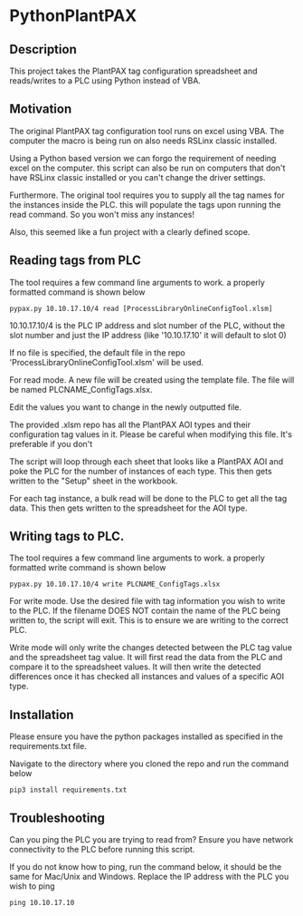 # PythonPlantPAX



## Description

This project takes the PlantPAX tag configuration spreadsheet and reads/writes to a PLC using Python instead of VBA.

## Motivation

The original PlantPAX tag configuration tool runs on excel using VBA. The computer the macro is being run on also needs RSLinx classic installed.

Using a Python based version we can forgo the requirement of needing excel on the computer. this script can also be run on computers that don't have RSLinx classic installed or you can't change the driver settings.

Furthermore. The original tool requires you to supply all the tag names for the instances inside the PLC. this will populate the tags upon running the read command. So you won't miss any instances!

Also, this seemed like a fun project with a clearly defined scope.

## Reading tags from PLC

The tool requires a few command line arguments to work. a properly formatted command is shown below

```
pypax.py 10.10.17.10/4 read [ProcessLibraryOnlineConfigTool.xlsm]

```

10.10.17.10/4 is the PLC IP address and slot number of the PLC, without the slot number and just the IP address (like '10.10.17.10' it will default to slot 0)

If no file is specified, the default file in the repo 'ProcessLibraryOnlineConfigTool.xlsm' will be used.

For read mode. A new file will be created using the template file. The file will be named PLCNAME_ConfigTags.xlsx.

Edit the values you want to change in the newly outputted file.

The provided .xlsm repo has all the PlantPAX AOI types and their configuration tag values in it. Please be careful when modifying this file. It's preferable if you don't

The script will loop through each sheet that looks like a PlantPAX AOI and poke the PLC for the number of instances of each type. This then gets written to the "Setup" sheet in the workbook.

For each tag instance, a bulk read will be done to the PLC to get all the tag data. This then gets written to the spreadsheet for the AOI type.

## Writing tags to PLC.

The tool requires a few command line arguments to work. a properly formatted write command is shown below

```
pypax.py 10.10.17.10/4 write PLCNAME_ConfigTags.xlsx 

```

For write mode. Use the desired file with tag information you wish to write to the PLC. If the filename DOES NOT contain the name of the PLC being written to, the script will exit. This is to ensure we are writing to the correct PLC.

Write mode will only write the changes detected between the PLC tag value and the spreadsheet tag value. It will first read the data from the PLC and compare it to the spreadsheet values. It will then write the detected differences once it has checked all instances and values of a specific AOI type.

## Installation

Please ensure you have the python packages installed as specified in the requirements.txt file.

Navigate to the directory where you cloned the repo and run the command below

```
pip3 install requirements.txt

```

## Troubleshooting

Can you ping the PLC you are trying to read from? Ensure you have network connectivity to the PLC before running this script.

If you do not know how to ping, run the command below, it should be the same for Mac/Unix and Windows. Replace the IP address with the PLC you wish to ping

```
ping 10.10.17.10

```

